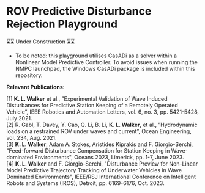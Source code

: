# ROV Predictive Disturbance Rejection Playground

⌛⌛ Under Construction ⌛⌛

* To be noted: this playground utilises CasADi as a solver within a Nonlinear Model Predictive Controller. To avoid issues when running the NMPC launchpad, the Windows CasADi package is included within this repository.

**Relevant Publications:**

[1] **K. L. Walker** et al., ”Experimental Validation of Wave Induced Disturbances for Predictive Station Keeping of a Remotely Operated Vehicle”, IEEE Robotics and Automation Letters, vol. 6, no. 3, pp. 5421-5428, July 2021. \
[2] R. Gabl, T. Davey, Y. Cao, Q. Li, B. Li, **K. L. Walker**, et al., ”Hydrodynamic loads on a restrained ROV under waves and current”, Ocean Engineering, vol. 234, Aug. 2021. \
[3] **K. L. Walker**, Adam A. Stokes, Aristides Kiprakis and F. Giorgio-Serchi, "Feed-forward Disturbance Compensation for Station Keeping in Wave-dominated Environments", Oceans 2023, Limerick, pp. 1-7, June 2023. \
[4] **K. L. Walker** and F. Giorgio-Serchi, "Disturbance Preview for Non-Linear Model Predictive Trajectory Tracking of Underwater Vehicles in Wave Dominated Environments", IEEE/RSJ International Conference on Intelligent Robots and Systems (IROS), Detroit, pp. 6169-6176, Oct. 2023.